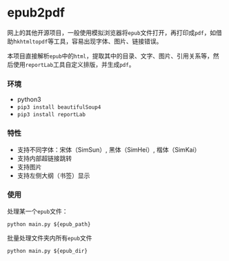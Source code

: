 # epub2pdf
网上的其他开源项目，一般使用模拟浏览器将`epub`文件打开，再打印成`pdf`，如借助h`khtmltopdf`等工具，容易出现字体、图片、链接错误。

本项目直接解析`epub`中的`html`，提取其中的目录、文字、图片、引用关系等，然后使用`reportLab`工具自定义排版，并生成`pdf`。

### 环境
* python3
* `pip3 install beautifulSoup4`
* `pip3 install reportLab`

### 特性
* 支持不同字体：宋体（SimSun）, 黑体（SimHei）, 楷体（SimKai）
* 支持内部超链接跳转
* 支持图片
* 支持左侧大纲（书签）显示

### 使用
处理某一个`epub`文件：
```
python main.py ${epub_path}
```
批量处理文件夹内所有`epub`文件
```
python main.py ${epub_dir}
```
